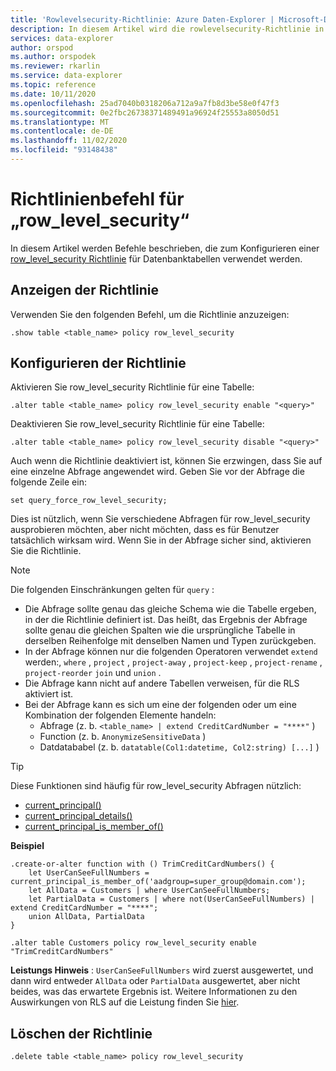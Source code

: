 ```yaml
---
title: 'Rowlevelsecurity-Richtlinie: Azure Daten-Explorer | Microsoft-Dokumentation'
description: In diesem Artikel wird die rowlevelsecurity-Richtlinie in Azure Daten-Explorer beschrieben.
services: data-explorer
author: orspod
ms.author: orspodek
ms.reviewer: rkarlin
ms.service: data-explorer
ms.topic: reference
ms.date: 10/11/2020
ms.openlocfilehash: 25ad7040b0318206a712a9a7fb8d3be58e0f47f3
ms.sourcegitcommit: 0e2fbc26738371489491a96924f25553a8050d51
ms.translationtype: MT
ms.contentlocale: de-DE
ms.lasthandoff: 11/02/2020
ms.locfileid: "93148438"
---
```

# <a name="row_level_security-policy-command"></a>Richtlinienbefehl für „row_level_security“

In diesem Artikel werden Befehle beschrieben, die zum Konfigurieren einer [row_level_security Richtlinie](rowlevelsecuritypolicy.md) für Datenbanktabellen verwendet werden.

## <a name="displaying-the-policy"></a>Anzeigen der Richtlinie

Verwenden Sie den folgenden Befehl, um die Richtlinie anzuzeigen:

```kusto
.show table <table_name> policy row_level_security
```

## <a name="configuring-the-policy"></a>Konfigurieren der Richtlinie

Aktivieren Sie row_level_security Richtlinie für eine Tabelle:

```kusto
.alter table <table_name> policy row_level_security enable "<query>"
```

Deaktivieren Sie row_level_security Richtlinie für eine Tabelle:

```kusto
.alter table <table_name> policy row_level_security disable "<query>"
```

Auch wenn die Richtlinie deaktiviert ist, können Sie erzwingen, dass Sie auf eine einzelne Abfrage angewendet wird. Geben Sie vor der Abfrage die folgende Zeile ein:

`set query_force_row_level_security;`

Dies ist nützlich, wenn Sie verschiedene Abfragen für row_level_security ausprobieren möchten, aber nicht möchten, dass es für Benutzer tatsächlich wirksam wird. Wenn Sie in der Abfrage sicher sind, aktivieren Sie die Richtlinie.

> [!NOTE]
> Die folgenden Einschränkungen gelten für `query` :
>
> * Die Abfrage sollte genau das gleiche Schema wie die Tabelle ergeben, in der die Richtlinie definiert ist. Das heißt, das Ergebnis der Abfrage sollte genau die gleichen Spalten wie die ursprüngliche Tabelle in derselben Reihenfolge mit denselben Namen und Typen zurückgeben.
> * In der Abfrage können nur die folgenden Operatoren verwendet `extend` werden:, `where` , `project` , `project-away` , `project-keep` , `project-rename` , `project-reorder` `join` und `union` .
> * Die Abfrage kann nicht auf andere Tabellen verweisen, für die RLS aktiviert ist.
> * Bei der Abfrage kann es sich um eine der folgenden oder um eine Kombination der folgenden Elemente handeln:
>    * Abfrage (z. b. `<table_name> | extend CreditCardNumber = "****"` )
>    * Function (z. b. `AnonymizeSensitiveData` )
>    * Datdatababel (z. b. `datatable(Col1:datetime, Col2:string) [...]` )

> [!TIP]
> Diese Funktionen sind häufig für row_level_security Abfragen nützlich:
> * [current_principal()](../query/current-principalfunction.md)
> * [current_principal_details()](../query/current-principal-detailsfunction.md)
> * [current_principal_is_member_of()](../query/current-principal-ismemberoffunction.md)

**Beispiel**

```kusto
.create-or-alter function with () TrimCreditCardNumbers() {
    let UserCanSeeFullNumbers = current_principal_is_member_of('aadgroup=super_group@domain.com');
    let AllData = Customers | where UserCanSeeFullNumbers;
    let PartialData = Customers | where not(UserCanSeeFullNumbers) | extend CreditCardNumber = "****";
    union AllData, PartialData
}

.alter table Customers policy row_level_security enable "TrimCreditCardNumbers"
```

**Leistungs Hinweis** : `UserCanSeeFullNumbers` wird zuerst ausgewertet, und dann wird entweder `AllData` oder `PartialData` ausgewertet, aber nicht beides, was das erwartete Ergebnis ist.
Weitere Informationen zu den Auswirkungen von RLS auf die Leistung finden Sie [hier](rowlevelsecuritypolicy.md#performance-impact-on-queries).

## <a name="deleting-the-policy"></a>Löschen der Richtlinie

```kusto
.delete table <table_name> policy row_level_security
```
